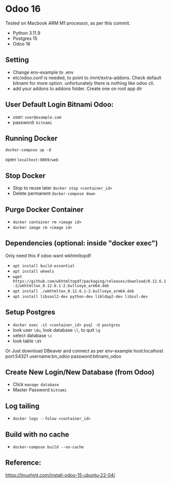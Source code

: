 # Odoo 16

Tested on Macbook ARM M1 processor, as per this commit.
- Python 3.11.9
- Postgres 15
- Odoo 16

## Setting 
- Change env-example to .env
- etc/odoo.conf is needed, to point to /mnt/extra-addons. Check default bitnami for more option. unfortunately there is nothing like odoo cli.
- add your addons to addons folder. Create one on root app dir

## User Default Login Bitnami Odoo:

- user: `user@example.com`
- password: `bitnami`

## Running Docker

`docker-compose up -d`

open `localhost:8069/web`

## Stop Docker

- Stop to reuse later `docker stop <container_id>`
- Delete permanent `docker-compose down`

## Purge Docker Container

- `docker container rm <image id>`
- `docker image rm <image id>`

## Dependencies (optional: inside "docker exec")

Only need this if odoo want wkhtmltopdf

- `apt install build-essential`
- `apt install wheels`
- `wget https://github.com/wkhtmltopdf/packaging/releases/download/0.12.6.1-2/wkhtmltox_0.12.6.1-2.bullseye_arm64.deb`
- `apt install ./wkhtmltox_0.12.6.1-2.bullseye_arm64.deb`
- `apt install libsasl2-dev python-dev libldap2-dev libssl-dev`

## Setup Postgres

- `docker exec -it <container_id> psql -U postgres`
- look user `\du`, look database `\l`, to quit `\q`
- select database `\c`
- look table `\dt`

Or Just download DBeaver and connect
as per env-example
host:localhost
port:54321
username:bn_odoo
password:bitnami_odoo

## Create New Login/New Database (from Odoo)

- Click `manage database`
- Master Password `bitnami`

## Log tailing

- `docker logs --folow <container_id>`

## Build with no cache

- `docker-compose build --no-cache`

## Reference:
https://linuxhint.com/install-odoo-15-ubuntu-22-04/

